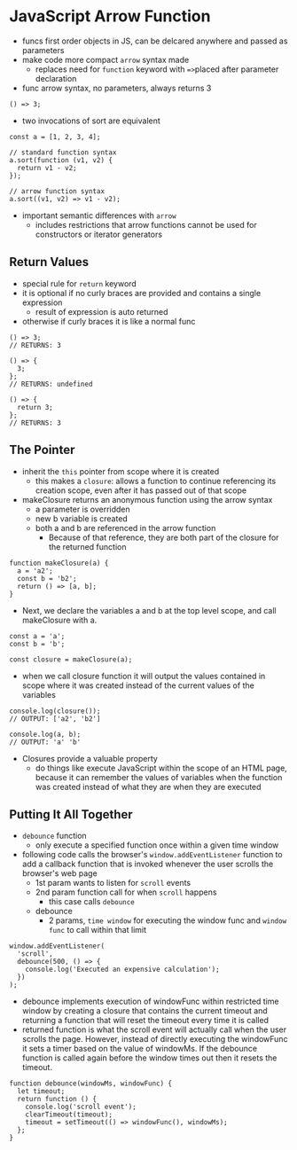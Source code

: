 # JavaScript Arrow Function
- funcs first order objects in JS, can be delcared anywhere and passed as parameters
- make code more compact `arrow` syntax made
    - replaces need for `function` keyword with `=>`placed after parameter declaration
- func arrow syntax, no parameters, always returns 3
```
() => 3;
```
- two invocations of sort are equivalent
```
const a = [1, 2, 3, 4];

// standard function syntax
a.sort(function (v1, v2) {
  return v1 - v2;
});

// arrow function syntax
a.sort((v1, v2) => v1 - v2);
```
- important semantic differences with `arrow`
    - includes restrictions that arrow functions cannot be used for constructors or iterator generators

## Return Values
- special rule for `return` keyword
- it is optional if no curly braces are provided and contains a single expression
    - result of expression is auto returned
- otherwise if curly braces it is like a normal func
```
() => 3;
// RETURNS: 3

() => {
  3;
};
// RETURNS: undefined

() => {
  return 3;
};
// RETURNS: 3
```

## The Pointer
- inherit the `this` pointer from scope where it is created
    - this makes a `closure`: allows a function to continue referencing its creation scope, even after it has passed out of that scope
- makeClosure returns an anonymous function using the arrow syntax
    - a parameter is overridden
    - new b variable is created
    - both a and b are referenced in the arrow function
        - Because of that reference, they are both part of the closure for the returned function
```
function makeClosure(a) {
  a = 'a2';
  const b = 'b2';
  return () => [a, b];
}
```
- Next, we declare the variables a and b at the top level scope, and call makeClosure with a.
```
const a = 'a';
const b = 'b';

const closure = makeClosure(a);
```
- when we call closure function it will output the values contained in scope where it was created instead of the current values of the variables
```
console.log(closure());
// OUTPUT: ['a2', 'b2']

console.log(a, b);
// OUTPUT: 'a' 'b'
```
- Closures provide a valuable property
    - do things like execute JavaScript within the scope of an HTML page, because it can remember the values of variables when the function was created instead of what they are when they are executed

## Putting It All Together
- `debounce` function
    - only execute a specified function once within a given time window
- following code calls the browser's `window.addEventListener` function to add a callback function that is invoked whenever the user scrolls the browser's web page
    - 1st param wants to listen for `scroll` events
    - 2nd param function call for when `scroll` happens
        - this case calls `debounce`
    - debounce
        - 2 params, `time window` for executing the window func and `window func` to call within that limit
```
window.addEventListener(
  'scroll',
  debounce(500, () => {
    console.log('Executed an expensive calculation');
  })
);
```
- debounce implements execution of windowFunc within restricted time window by creating a closure that contains the current timeout and returning a function that will reset the timeout every time it is called
- returned function is what the scroll event will actually call when the user scrolls the page. However, instead of directly executing the windowFunc it sets a timer based on the value of windowMs. If the debounce function is called again before the window times out then it resets the timeout.
```
function debounce(windowMs, windowFunc) {
  let timeout;
  return function () {
    console.log('scroll event');
    clearTimeout(timeout);
    timeout = setTimeout(() => windowFunc(), windowMs);
  };
}
```